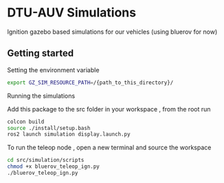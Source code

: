 # DTU-AUV Simulations

Ignition gazebo based simulations for our vehicles (using bluerov for now)


## Getting started

Setting the environment variable

```bash
export GZ_SIM_RESOURCE_PATH=/{path_to_this_directory}/
```

Running the simulations

Add this package to the src folder in your workspace , from the root run
```bash
colcon build
source ./install/setup.bash
ros2 launch simulation display.launch.py
```

To run the teleop node , open a new terminal and source the workspace
```bash
cd src/simulation/scripts
chmod +x bluerov_teleop_ign.py
./bluerov_teleop_ign.py
